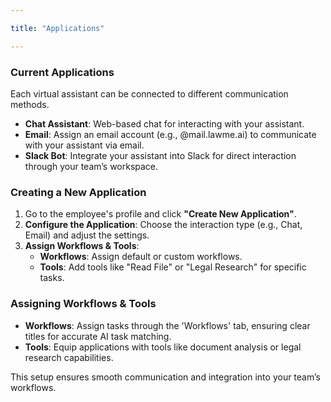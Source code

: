 ```yaml
---

title: "Applications"

---
```


### Current Applications
Each virtual assistant can be connected to different communication methods. 
- **Chat Assistant**: Web-based chat for interacting with your assistant.
- **Email**: Assign an email account (e.g., @mail.lawme.ai) to communicate with your assistant via email.
- **Slack Bot**: Integrate your assistant into Slack for direct interaction through your team’s workspace.

### Creating a New Application
1. Go to the employee's profile and click **"Create New Application"**.
2. **Configure the Application**: Choose the interaction type (e.g., Chat, Email) and adjust the settings.
3. **Assign Workflows & Tools**: 
   - **Workflows**: Assign default or custom workflows.
   - **Tools**: Add tools like "Read File" or "Legal Research" for specific tasks.

### Assigning Workflows & Tools
- **Workflows**: Assign tasks through the 'Workflows' tab, ensuring clear titles for accurate AI task matching.
- **Tools**: Equip applications with tools like document analysis or legal research capabilities.

This setup ensures smooth communication and integration into your team’s workflows.